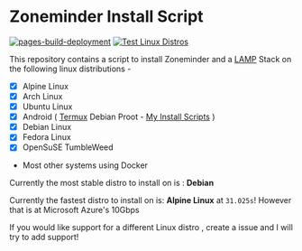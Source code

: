 # Zoneminder Install Script
[![pages-build-deployment](https://github.com/justaCasualCoder/Zoneminder-Install-Guide/actions/workflows/pages/pages-build-deployment/badge.svg?branch=main)](https://github.com/justaCasualCoder/Zoneminder-Install-Guide/actions/workflows/pages/pages-build-deployment) [![Test Linux Distros](https://github.com/justaCasualCoder/Zoneminder-Install-Guide/actions/workflows/test.yml/badge.svg)](https://github.com/justaCasualCoder/Zoneminder-Install-Guide/actions/workflows/test.yml)

This repository contains a script to install Zoneminder and a [LAMP](https://en.wikipedia.org/wiki/LAMP_(software_bundle)) Stack on the following linux distributions - 
- [x] Alpine Linux
- [x] Arch Linux
- [x] Ubuntu Linux
- [x] Android ( [Termux](https://termux.dev/) Debian Proot - [My Install Scripts](https://github.com/justaCasualCoder/Zoneminder-Termux) )
- [x] Debian Linux
- [x] Fedora Linux
- [x] OpenSuSE TumbleWeed
- Most other systems using Docker

Currently the most stable distro to install on is : **Debian**

Currently the fastest distro to install on is: **Alpine Linux** at `31.025s`! However that is at Microsoft Azure's 10Gbps

If you would like support for a different Linux distro , create a issue and I will try to add support!

